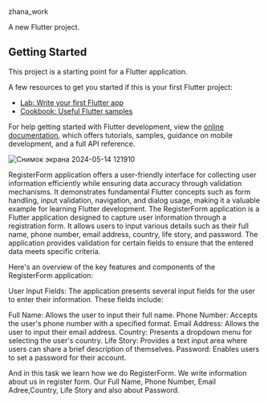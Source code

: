  zhana_work

A new Flutter project.

## Getting Started

This project is a starting point for a Flutter application.

A few resources to get you started if this is your first Flutter project:

- [Lab: Write your first Flutter app](https://docs.flutter.dev/get-started/codelab)
- [Cookbook: Useful Flutter samples](https://docs.flutter.dev/cookbook)

For help getting started with Flutter development, view the
[online documentation](https://docs.flutter.dev/), which offers tutorials,
samples, guidance on mobile development, and a full API reference.

![Снимок экрана 2024-05-14 121910](https://github.com/MadinaEleubaeva/flutter_topic6/assets/144671319/478dc9f6-dd93-43e6-986b-6cb002fcc643)



RegisterForm application offers a user-friendly interface for collecting user information efficiently while ensuring data accuracy through validation mechanisms. It demonstrates fundamental Flutter concepts such as form handling, input validation, navigation, and dialog usage, making it a valuable example for learning Flutter development.
The RegisterForm application is a Flutter application designed to capture user information through a registration form. It allows users to input various details such as their full name, phone number, email address, country, life story, and password. The application provides validation for certain fields to ensure that the entered data meets specific criteria.

Here's an overview of the key features and components of the RegisterForm application:

User Input Fields: The application presents several input fields for the user to enter their information. These fields include:

Full Name: Allows the user to input their full name.
Phone Number: Accepts the user's phone number with a specified format.
Email Address: Allows the user to input their email address.
Country: Presents a dropdown menu for selecting the user's country.
Life Story: Provides a text input area where users can share a brief description of themselves.
Password: Enables users to set a password for their account.

And in this task we learn how we do RegisterForm. We write information about us in register form. Our Full Name,
Phone Number, Email Adree,Country, Life Story and also about Password.
